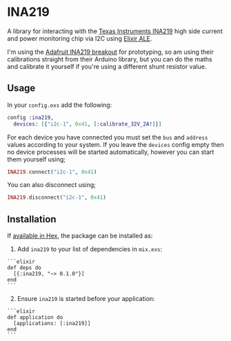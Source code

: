 # INA219

A library for interacting with the [Texas Instruments INA219](http://www.ti.com/product/ina219?keyMatch=INA219&tisearch=Search-EN-Everything)
high side current and power monitoring chip via I2C  using [Elixir ALE](https://github.com/fhunleth/elixir_ale).

I'm using the [Adafruit INA219 breakout](https://www.adafruit.com/product/904) for prototyping, so am using
their calibrations straight from their Arduino library, but you can do the maths and calibrate it yourself
if you're using a different shunt resistor value.

## Usage

In your `config.exs` add the following:

```elixir
config :ina219,
  devices: [{"i2c-1", 0x41, [:calibrate_32V_2A!]}]
```

For each device you have connected you must set the `bus` and `address` values according to your system.
If you leave the `devices` config empty then no device processes will be started automatically, however you
can start them yourself using;

```elixir
INA219.connect("i2c-1", 0x41)
```

You can also disconnect using;

```elixir
INA219.disconnect("i2c-1", 0x41)
```

## Installation

If [available in Hex](https://hex.pm/docs/publish), the package can be installed as:

  1. Add `ina219` to your list of dependencies in `mix.exs`:

    ```elixir
    def deps do
      [{:ina219, "~> 0.1.0"}]
    end
    ```

  2. Ensure `ina219` is started before your application:

    ```elixir
    def application do
      [applications: [:ina219]]
    end
    ```

